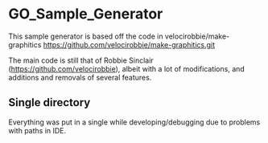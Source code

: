 # GO_Sample_Generator
This sample generator is based off the code in velocirobbie/make-graphitics
https://github.com/velocirobbie/make-graphitics.git

The main code is still that of Robbie Sinclair (https://github.com/velocirobbie), albeit with a lot of modifications, and additions and removals of several features. 

## Single directory
Everything was put in a single while developing/debugging due to problems with paths in IDE.
